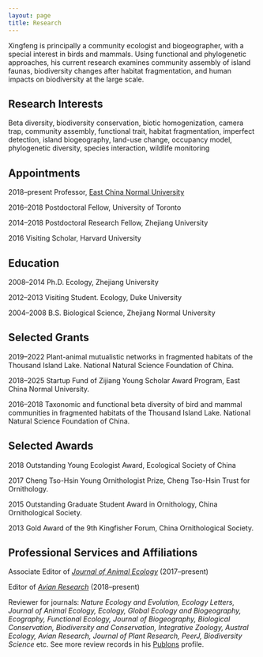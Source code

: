 ```yaml
---
layout: page
title: Research
---
```


Xingfeng is principally a community ecologist and biogeographer, with a special interest in birds and mammals. Using functional and phylogenetic approaches, his current research examines community assembly of island faunas, biodiversity changes after habitat fragmentation, and human impacts on biodiversity at the large scale.

## Research Interests

Beta diversity, biodiversity conservation, biotic homogenization, camera trap, community assembly, functional trait, habitat fragmentation, imperfect detection, island biogeography, land-use change, occupancy model, phylogenetic diversity, species interaction, wildlife monitoring

## Appointments

2018–present	Professor, [East China Normal University](http://www.ecnu.edu.cn)

2016–2018 Postdoctoral Fellow, University of Toronto

2014–2018 Postdoctoral Research Fellow, Zhejiang University

2016 Visiting Scholar, Harvard University

## Education

2008–2014 Ph.D. Ecology, Zhejiang University

2012–2013 Visiting Student. Ecology, Duke University

2004–2008 B.S. Biological Science, Zhejiang Normal University

## Selected Grants

2019–2022 Plant-animal mutualistic networks in fragmented habitats of the Thousand Island Lake. National Natural Science Foundation of China.

2018–2025 Startup Fund of Zijiang Young Scholar Award Program, East China Normal University.

2016–2018 Taxonomic and functional beta diversity of bird and mammal communities in fragmented habitats of the Thousand Island Lake. National Natural Science Foundation of China.

## Selected Awards

2018  Outstanding Young Ecologist Award, Ecological Society of China

2017  Cheng Tso-Hsin Young Ornithologist Prize, Cheng Tso-Hsin Trust for Ornithology.

2015  Outstanding Graduate Student Award in Ornithology, China Ornithological Society.

2013  Gold Award of the 9th Kingfisher Forum, China Ornithological Society.

## Professional Services and Affiliations

Associate Editor of [*Journal of Animal Ecology*](http://besjournals.onlinelibrary.wiley.com/hub/journal/10.1111/(ISSN)1365-2656/) (2017–present)

Editor of [*Avian Research*](https://avianres.biomedcentral.com) (2018–present)

Reviewer for journals: *Nature Ecology and Evolution, Ecology Letters, Journal of Animal Ecology, Ecology, Global Ecology and Biogeography, Ecography, Functional Ecology, Journal of Biogeography, Biological Conservation, Biodiversity and Conservation, Integrative Zoology, Austral Ecology, Avian Research, Journal of Plant Research, PeerJ, Biodiversity Science* etc. See more review records in his [Publons](https://publons.com/author/1198034/xingfeng-si#profile) profile.